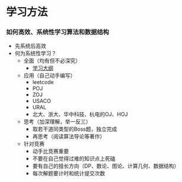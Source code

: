 # 学习方法

### 如何高效、系统性学习算法和数据结构

* 先系统后高效
* 何为系统性学习？
    * 全面（均有但不必深究）
        * [学习大纲](https://www.zhihu.com/question/23148377/answer/36824071)
    * 应用（自己动手编写）
        * leetcode
        * POJ
        * ZOJ
        * USACO
        * URAL
        * 北大、浙大、华中科技、杭电的OJ、HOJ
    * 思考（加深理解，举一反三）
        * 取若干道同类型的Boss题，独立完成
        * 再思考（阅读算法导论等著作）
    * 针对竞赛
        * 动手比竞赛重要
        * 不要在自己觉得过难的知识点上死磕
        * 要有自己的擅长方向（DP、数论、图论、计算几何、数据结构）
        * 每次解题要计时和统计提交次数